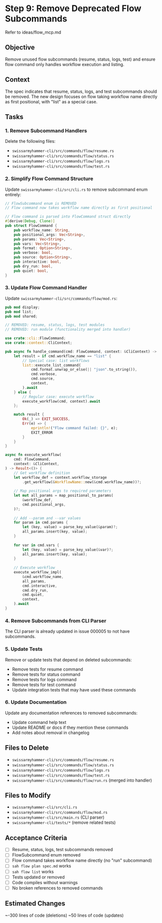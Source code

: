 # Step 9: Remove Deprecated Flow Subcommands

Refer to ideas/flow_mcp.md

## Objective

Remove unused flow subcommands (resume, status, logs, test) and ensure flow command only handles workflow execution and listing.

## Context

The spec indicates that resume, status, logs, and test subcommands should be removed. The new design focuses on flow taking workflow name directly as first positional, with "list" as a special case.

## Tasks

### 1. Remove Subcommand Handlers

Delete the following files:
- `swissarmyhammer-cli/src/commands/flow/resume.rs`
- `swissarmyhammer-cli/src/commands/flow/status.rs`
- `swissarmyhammer-cli/src/commands/flow/logs.rs`
- `swissarmyhammer-cli/src/commands/flow/test.rs`

### 2. Simplify Flow Command Structure

Update `swissarmyhammer-cli/src/cli.rs` to remove subcommand enum entirely:

```rust
// FlowSubcommand enum is REMOVED
// Flow command now takes workflow name directly as first positional

// Flow command is parsed into FlowCommand struct directly
#[derive(Debug, Clone)]
pub struct FlowCommand {
    pub workflow_name: String,
    pub positional_args: Vec<String>,
    pub params: Vec<String>,
    pub vars: Vec<String>,
    pub format: Option<String>,
    pub verbose: bool,
    pub source: Option<String>,
    pub interactive: bool,
    pub dry_run: bool,
    pub quiet: bool,
}
```

### 3. Update Flow Command Handler

Update `swissarmyhammer-cli/src/commands/flow/mod.rs`:

```rust
pub mod display;
pub mod list;
pub mod shared;

// REMOVED: resume, status, logs, test modules
// REMOVED: run module (functionality merged into handler)

use crate::cli::FlowCommand;
use crate::context::CliContext;

pub async fn handle_command(cmd: FlowCommand, context: &CliContext) -> i32 {
    let result = if cmd.workflow_name == "list" {
        // Special case: list workflows
        list::execute_list_command(
            cmd.format.unwrap_or_else(|| "json".to_string()),
            cmd.verbose,
            cmd.source,
            context,
        ).await
    } else {
        // Regular case: execute workflow
        execute_workflow(cmd, context).await
    };

    match result {
        Ok(_) => EXIT_SUCCESS,
        Err(e) => {
            eprintln!("Flow command failed: {}", e);
            EXIT_ERROR
        }
    }
}

async fn execute_workflow(
    cmd: FlowCommand,
    context: &CliContext,
) -> Result<()> {
    // Get workflow definition
    let workflow_def = context.workflow_storage
        .get_workflow(&WorkflowName::new(&cmd.workflow_name))?;
    
    // Map positional args to required parameters
    let mut all_params = map_positional_to_params(
        &workflow_def,
        cmd.positional_args,
    )?;
    
    // Add --param and --var values
    for param in cmd.params {
        let (key, value) = parse_key_value(&param)?;
        all_params.insert(key, value);
    }
    
    for var in cmd.vars {
        let (key, value) = parse_key_value(&var)?;
        all_params.insert(key, value);
    }
    
    // Execute workflow
    execute_workflow_impl(
        &cmd.workflow_name,
        all_params,
        cmd.interactive,
        cmd.dry_run,
        cmd.quiet,
        context,
    ).await
}
```

### 4. Remove Subcommands from CLI Parser

The CLI parser is already updated in issue 000005 to not have subcommands.

### 5. Update Tests

Remove or update tests that depend on deleted subcommands:
- Remove tests for resume command
- Remove tests for status command
- Remove tests for logs command
- Remove tests for test command
- Update integration tests that may have used these commands

### 6. Update Documentation

Update any documentation references to removed subcommands:
- Update command help text
- Update README or docs if they mention these commands
- Add notes about removal in changelog

## Files to Delete

- `swissarmyhammer-cli/src/commands/flow/resume.rs`
- `swissarmyhammer-cli/src/commands/flow/status.rs`
- `swissarmyhammer-cli/src/commands/flow/logs.rs`
- `swissarmyhammer-cli/src/commands/flow/test.rs`
- `swissarmyhammer-cli/src/commands/flow/run.rs` (merged into handler)

## Files to Modify

- `swissarmyhammer-cli/src/cli.rs`
- `swissarmyhammer-cli/src/commands/flow/mod.rs`
- `swissarmyhammer-cli/src/main.rs` (CLI parser)
- `swissarmyhammer-cli/tests/*` (remove related tests)

## Acceptance Criteria

- [ ] Resume, status, logs, test subcommands removed
- [ ] FlowSubcommand enum removed
- [ ] Flow command takes workflow name directly (no "run" subcommand)
- [ ] `sah flow plan spec.md` works
- [ ] `sah flow list` works
- [ ] Tests updated or removed
- [ ] Code compiles without warnings
- [ ] No broken references to removed commands

## Estimated Changes

~-300 lines of code (deletions)
~50 lines of code (updates)

